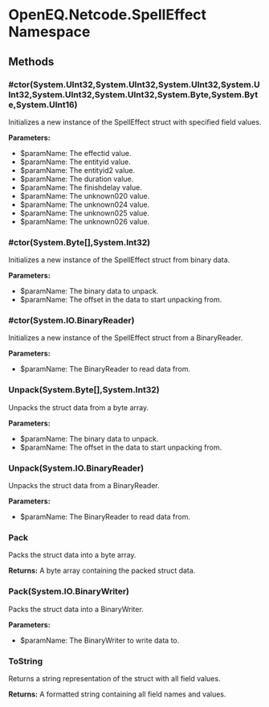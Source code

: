 ﻿# OpenEQ.Netcode.SpellEffect Namespace

## Methods

### #ctor(System.UInt32,System.UInt32,System.UInt32,System.UInt32,System.UInt32,System.UInt32,System.Byte,System.Byte,System.UInt16)

Initializes a new instance of the SpellEffect struct with specified field values.

**Parameters:**

- $paramName: The effectid value.
- $paramName: The entityid value.
- $paramName: The entityid2 value.
- $paramName: The duration value.
- $paramName: The finishdelay value.
- $paramName: The unknown020 value.
- $paramName: The unknown024 value.
- $paramName: The unknown025 value.
- $paramName: The unknown026 value.

### #ctor(System.Byte[],System.Int32)

Initializes a new instance of the SpellEffect struct from binary data.

**Parameters:**

- $paramName: The binary data to unpack.
- $paramName: The offset in the data to start unpacking from.

### #ctor(System.IO.BinaryReader)

Initializes a new instance of the SpellEffect struct from a BinaryReader.

**Parameters:**

- $paramName: The BinaryReader to read data from.

### Unpack(System.Byte[],System.Int32)

Unpacks the struct data from a byte array.

**Parameters:**

- $paramName: The binary data to unpack.
- $paramName: The offset in the data to start unpacking from.

### Unpack(System.IO.BinaryReader)

Unpacks the struct data from a BinaryReader.

**Parameters:**

- $paramName: The BinaryReader to read data from.

### Pack

Packs the struct data into a byte array.

**Returns:** A byte array containing the packed struct data.

### Pack(System.IO.BinaryWriter)

Packs the struct data into a BinaryWriter.

**Parameters:**

- $paramName: The BinaryWriter to write data to.

### ToString

Returns a string representation of the struct with all field values.

**Returns:** A formatted string containing all field names and values.


